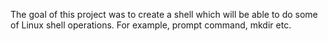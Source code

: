 The goal of this project was to create a shell which will be able to do some of Linux shell operations. For example, prompt command, mkdir etc.
